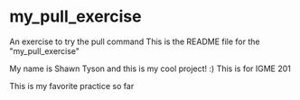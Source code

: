 # my_pull_exercise
An exercise to try the pull command
This is the README file for the "my_pull_exercise"

My name is Shawn Tyson and this is my cool project! :) 
This is for IGME 201

This is my favorite practice so far
